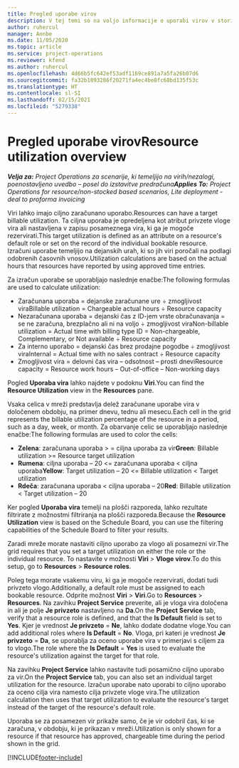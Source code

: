 ```yaml
---
title: Pregled uporabe virov
description: V tej temi so na voljo informacije o uporabi virov v storitvi Project Operations.
author: ruhercul
manager: Annbe
ms.date: 11/05/2020
ms.topic: article
ms.service: project-operations
ms.reviewer: kfend
ms.author: ruhercul
ms.openlocfilehash: 4d66b5fc642ef53adf1169ce891a7a5fa26b07d6
ms.sourcegitcommit: fa32b1893286f20271fa4ec4be8fc68bd135f53c
ms.translationtype: HT
ms.contentlocale: sl-SI
ms.lasthandoff: 02/15/2021
ms.locfileid: "5279338"
---
```

# <a name="resource-utilization-overview"></a><span data-ttu-id="236d5-103">Pregled uporabe virov</span><span class="sxs-lookup"><span data-stu-id="236d5-103">Resource utilization overview</span></span>

<span data-ttu-id="236d5-104">_**Velja za:** Project Operations za scenarije, ki temeljijo na virih/nezalogi, poenostavljeno uvedbo – posel do izstavitve predračuna_</span><span class="sxs-lookup"><span data-stu-id="236d5-104">_**Applies To:** Project Operations for resource/non-stocked based scenarios, Lite deployment - deal to proforma invoicing_</span></span>

<span data-ttu-id="236d5-105">Viri lahko imajo ciljno zaračunano uporabo.</span><span class="sxs-lookup"><span data-stu-id="236d5-105">Resources can have a target billable utilization.</span></span> <span data-ttu-id="236d5-106">Ta ciljna uporaba je opredeljena kot atribut privzete vloge vira ali nastavljena v zapisu posameznega vira, ki ga je mogoče rezervirati.</span><span class="sxs-lookup"><span data-stu-id="236d5-106">This target utilization is defined as an attribute on a resource's default role or set on the record of the individual bookable resource.</span></span> <span data-ttu-id="236d5-107">Izračuni uporabe temeljijo na dejanskih urah, ki so jih viri poročali na podlagi odobrenih časovnih vnosov.</span><span class="sxs-lookup"><span data-stu-id="236d5-107">Utilization calculations are based on the actual hours that resources have reported by using approved time entries.</span></span>

<span data-ttu-id="236d5-108">Za izračun uporabe se uporabljajo naslednje enačbe:</span><span class="sxs-lookup"><span data-stu-id="236d5-108">The following formulas are used to calculate utilization:</span></span>

  - <span data-ttu-id="236d5-109">Zaračunana uporaba = dejanske zaračunane ure ÷ zmogljivost vira</span><span class="sxs-lookup"><span data-stu-id="236d5-109">Billable utilization = Chargeable actual hours ÷ Resource capacity</span></span>
  - <span data-ttu-id="236d5-110">Nezaračunana uporaba = dejanski čas z ID-jem vrste obračunavanja = se ne zaračuna, brezplačno ali ni na voljo ÷ zmogljivost vira</span><span class="sxs-lookup"><span data-stu-id="236d5-110">Non-billable utilization = Actual time with billing type ID = Non-chargeable, Complementary, or Not available ÷ Resource capacity</span></span>
  - <span data-ttu-id="236d5-111">Za interno uporabo = dejanski čas brez prodajne pogodbe ÷ zmogljivost vira</span><span class="sxs-lookup"><span data-stu-id="236d5-111">Internal = Actual time with no sales contract ÷ Resource capacity</span></span>
  - <span data-ttu-id="236d5-112">Zmogljivost vira = delovni čas vira – odsotnost – prosti dnevi</span><span class="sxs-lookup"><span data-stu-id="236d5-112">Resource capacity = Resource work hours – Out-of-office – Non-working days</span></span>

<span data-ttu-id="236d5-113">Pogled **Uporaba vira** lahko najdete v podoknu **Viri**.</span><span class="sxs-lookup"><span data-stu-id="236d5-113">You can find the **Resource Utilization** view in the **Resources** pane.</span></span>

<span data-ttu-id="236d5-114">Vsaka celica v mreži predstavlja delež zaračunane uporabe vira v določenem obdobju, na primer dnevu, tednu ali mesecu.</span><span class="sxs-lookup"><span data-stu-id="236d5-114">Each cell in the grid represents the billable utilization percentage of the resource in a period, such as a day, week, or month.</span></span> <span data-ttu-id="236d5-115">Za obarvanje celic se uporabljajo naslednje enačbe:</span><span class="sxs-lookup"><span data-stu-id="236d5-115">The following formulas are used to color the cells:</span></span>

  - <span data-ttu-id="236d5-116">**Zelena**: zaračunana uporaba > = ciljna uporaba za vir</span><span class="sxs-lookup"><span data-stu-id="236d5-116">**Green**: Billable utilization >= Resource target utilization</span></span>
  - <span data-ttu-id="236d5-117">**Rumena**: ciljna uporaba – 20 <= zaračunana uporaba < ciljna uporaba</span><span class="sxs-lookup"><span data-stu-id="236d5-117">**Yellow**: Target utilization – 20 <= Billable utilization < Target utilization</span></span>
  - <span data-ttu-id="236d5-118">**Rdeča**: zaračunana uporaba < ciljna uporaba – 20</span><span class="sxs-lookup"><span data-stu-id="236d5-118">**Red**: Billable utilization < Target utilization – 20</span></span>

<span data-ttu-id="236d5-119">Ker pogled **Uporaba vira** temelji na plošči razporeda, lahko rezultate filtrirate z možnostmi filtriranja na plošči razporeda.</span><span class="sxs-lookup"><span data-stu-id="236d5-119">Because the **Resource Utilization** view is based on the Schedule Board, you can use the filtering capabilities of the Schedule Board to filter your results.</span></span>

<span data-ttu-id="236d5-120">Zaradi mreže morate nastaviti ciljno uporabo za vlogo ali posamezni vir.</span><span class="sxs-lookup"><span data-stu-id="236d5-120">The grid requires that you set a target utilization on either the role or the individual resource.</span></span> <span data-ttu-id="236d5-121">To nastavite v možnosti **Viri** > **Vloge virov**.</span><span class="sxs-lookup"><span data-stu-id="236d5-121">To do this setup, go to **Resources** > **Resource roles**.</span></span>

<span data-ttu-id="236d5-122">Poleg tega morate vsakemu viru, ki ga je mogoče rezervirati, dodati tudi privzeto vlogo.</span><span class="sxs-lookup"><span data-stu-id="236d5-122">Additionally, a default role must be assigned to each bookable resource.</span></span> <span data-ttu-id="236d5-123">Odprite možnost **Viri** > **Viri**.</span><span class="sxs-lookup"><span data-stu-id="236d5-123">Go to **Resources** > **Resources**.</span></span> <span data-ttu-id="236d5-124">Na zavihku **Project Service** preverite, ali je vloga vira določena in ali je polje **Je privzeto** nastavljeno na **Da**.</span><span class="sxs-lookup"><span data-stu-id="236d5-124">On the **Project Service** tab, verify that a resource role is defined, and that the **Is Default** field is set to **Yes**.</span></span> <span data-ttu-id="236d5-125">Kjer je vrednost **Je privzeto** = **Ne**, lahko dodate dodatne vloge.</span><span class="sxs-lookup"><span data-stu-id="236d5-125">You can add additional roles where **Is Default** = **No**.</span></span> <span data-ttu-id="236d5-126">Vloga, pri kateri je vrednost **Je privzeto** = **Da**, se uporablja za oceno uporabe vira v primerjavi s ciljem za to vlogo.</span><span class="sxs-lookup"><span data-stu-id="236d5-126">The role where the **Is Default** = **Yes** is used to evaluate the resource's utilization against the target for that role.</span></span>

<span data-ttu-id="236d5-127">Na zavihku **Project Service** lahko nastavite tudi posamično ciljno uporabo za vir.</span><span class="sxs-lookup"><span data-stu-id="236d5-127">On the **Project Service** tab, you can also set an individual target utilization for the resource.</span></span> <span data-ttu-id="236d5-128">Izračun uporabe nato uporabi to ciljno uporabo za oceno cilja vira namesto cilja privzete vloge vira.</span><span class="sxs-lookup"><span data-stu-id="236d5-128">The utilization calculation then uses that target utilization to evaluate the resource's target instead of the target of the resource's default role.</span></span>

<span data-ttu-id="236d5-129">Uporaba se za posamezen vir prikaže samo, če je vir odobril čas, ki se zaračuna, v obdobju, ki je prikazan v mreži.</span><span class="sxs-lookup"><span data-stu-id="236d5-129">Utilization is only shown for a resource if that resource has approved, chargeable time during the period shown in the grid.</span></span>


[!INCLUDE[footer-include](../includes/footer-banner.md)]